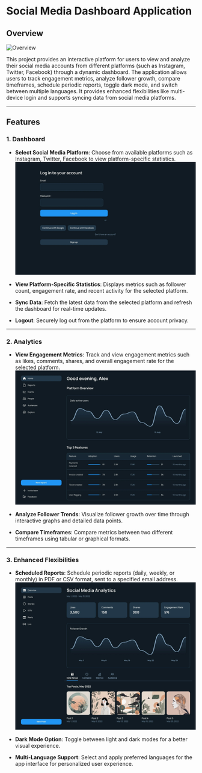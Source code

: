 # Social Media Dashboard Application

## Overview
![Overview](path_to_image/overview.png)

This project provides an interactive platform for users to view and analyze their social media accounts from different platforms (such as Instagram, Twitter, Facebook) through a dynamic dashboard. The application allows users to track engagement metrics, analyze follower growth, compare timeframes, schedule periodic reports, toggle dark mode, and switch between multiple languages. It provides enhanced flexibilities like multi-device login and supports syncing data from social media platforms.

---

## Features

### 1. Dashboard
- **Select Social Media Platform**: Choose from available platforms such as Instagram, Twitter, Facebook to view platform-specific statistics.
  ![Select Social Media Platform](1.jpg)

- **View Platform-Specific Statistics**: Displays metrics such as follower count, engagement rate, and recent activity for the selected platform.


- **Sync Data**: Fetch the latest data from the selected platform and refresh the dashboard for real-time updates.


- **Logout**: Securely log out from the platform to ensure account privacy.


---

### 2. Analytics
- **View Engagement Metrics**: Track and view engagement metrics such as likes, comments, shares, and overall engagement rate for the selected platform.
  ![Engagement Metrics](2.jpg)

- **Analyze Follower Trends**: Visualize follower growth over time through interactive graphs and detailed data points.

- **Compare Timeframes**: Compare metrics between two different timeframes using tabular or graphical formats.


---

### 3. Enhanced Flexibilities
- **Scheduled Reports**: Schedule periodic reports (daily, weekly, or monthly) in PDF or CSV format, sent to a specified email address.
  ![Scheduled Reports](3.jpg)

- **Dark Mode Option**: Toggle between light and dark modes for a better visual experience.

- **Multi-Language Support**: Select and apply preferred languages for the app interface for personalized user experience.

